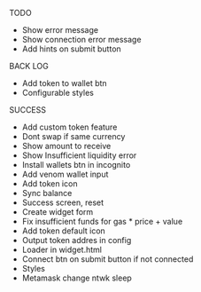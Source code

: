 TODO

- Show error message
- Show connection error message
- Add hints on submit button

BACK LOG

- Add token to wallet btn
- Configurable styles

SUCCESS

- Add custom token feature
- Dont swap if same currency
- Show amount to receive
- Show Insufficient liquidity error
- Install wallets btn in incognito
- Add venom wallet input
- Add token icon
- Sync balance
- Success screen, reset
- Create widget form
- Fix insufficient funds for gas * price + value
- Add token default icon
- Output token addres in config
- Loader in widget.html
- Connect btn on submit button if not connected
- Styles
- Metamask change ntwk sleep
